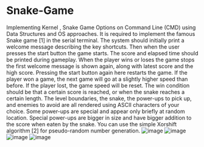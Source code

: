# Snake-Game
Implementing Kernel , Snake Game Options on Command Line (CMD) using Data Structures and OS approaches.
It is required to implement the famous Snake game [1] in the serial terminal. The system  should initially print a welcome message describing the key shortcuts. Then when the user  presses the start button the game starts. The score and elapsed time should be printed during  gameplay. When the player wins or loses the game stops the first welcome message is shown again,  along with latest score and the high score. Pressing the start button again here restarts the game. If the player won a game, the next game will go at a slightly higher speed than before. If the player lost, the game speed will be reset. The win condition should be that a certain score is  reached, or when the snake reaches a certain length. The level boundaries, the snake, the power-ups to pick up, and enemies to avoid are all  rendered using ASCII characters of your choice. Some power-ups are special and appear only  briefly at random location. Special power-ups are bigger in size and have bigger addition to the  score when eaten by the snake. You can use the simple Xorshift algorithm [2] for pseudo-random  number generation.
![image](https://user-images.githubusercontent.com/54436093/218474777-08e80561-4017-4d2d-8c8c-70d00cae4604.png)
![image](https://user-images.githubusercontent.com/54436093/218474845-f762b0d6-6111-40e3-956c-f91f1c46c7d0.png)
![image](https://user-images.githubusercontent.com/54436093/218474893-662540a6-8244-4035-aac8-db5e4fa07daa.png)
![image](https://user-images.githubusercontent.com/54436093/218474985-e8324971-36f0-4187-a9f9-dde39126b95e.png)

